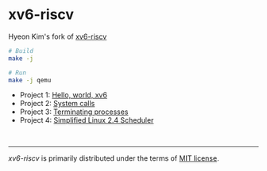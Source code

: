 xv6-riscv
========
Hyeon Kim's fork of [xv6-riscv]

```bash
# Build
make -j

# Run
make -j qemu
```

- Project 1: [Hello, world, xv6](https://github.com/snu-csl/os-pa1)
- Project 2: [System calls](https://github.com/snu-csl/os-pa2)
- Project 3: [Terminating processes](https://github.com/snu-csl/os-pa3)
- Project 4: [Simplified Linux 2.4 Scheduler](https://github.com/snu-csl/os-pa4)

&nbsp;

--------
*xv6-riscv* is primarily distributed under the terms of [MIT license].

[xv6-riscv]: https://github.com/snu-csl/xv6-riscv-snu
[MIT license]: LICENSE-MIT
